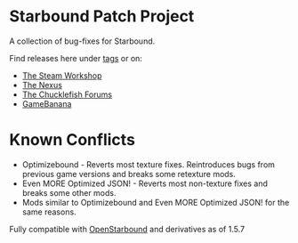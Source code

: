 # Starbound Patch Project

A collection of bug-fixes for Starbound.

Find releases here under [tags](https://github.com/jss2a98aj/Starbound-Patch-Project/tags) or on:

- [The Steam Workshop](https://steamcommunity.com/sharedfiles/filedetails/?id=1543219534)
- [The Nexus](https://www.nexusmods.com/starbound/mods/842)
- [The Chucklefish Forums](https://community.playstarbound.com/resources/starbound-patch-project.5894)
- [GameBanana](https://gamebanana.com/mods/396904)

# Known Conflicts

- Optimizebound - Reverts most texture fixes. Reintroduces bugs from previous game versions and breaks some retexture mods.
- Even MORE Optimized JSON! - Reverts most non-texture fixes and breaks some other mods.
- Mods similar to Optimizebound and Even MORE Optimized JSON! for the same reasons.

Fully compatible with [OpenStarbound](https://github.com/OpenStarbound/OpenStarbound) and derivatives as of 1.5.7
